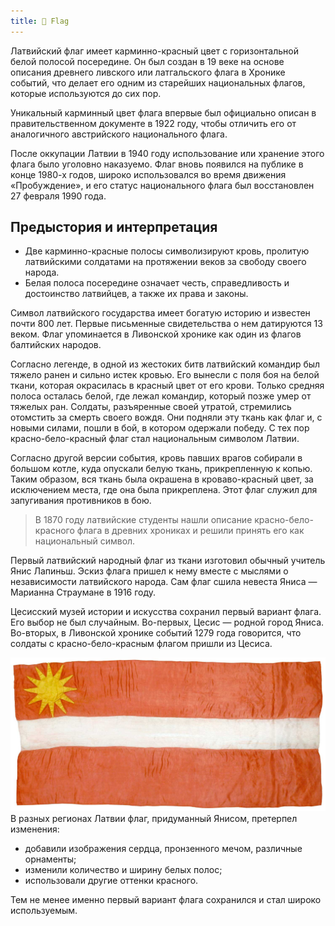 ```yaml
---
title: 🚩 Flag
---
```


Латвийский флаг имеет карминно-красный цвет с горизонтальной белой полосой посередине. Он был создан в 19 веке на основе описания древнего ливского или латгальского флага в Хронике событий, что делает его одним из старейших национальных флагов, которые используются до сих пор.

Уникальный карминный цвет флага впервые был официально описан в правительственном документе в 1922 году, чтобы отличить его от аналогичного австрийского национального флага.

После оккупации Латвии в 1940 году использование или хранение этого флага было уголовно наказуемо. Флаг вновь появился на публике в конце 1980-х годов, широко использовался во время движения «Пробуждение», и его статус национального флага был восстановлен 27 февраля 1990 года.

## Предыстория и интерпретация

- Две карминно-красные полосы символизируют кровь, пролитую латвийскими солдатами на протяжении веков за свободу своего народа.
- Белая полоса посередине означает честь, справедливость и достоинство латвийцев, а также их права и законы.

Символ латвийского государства имеет богатую историю и известен почти 800 лет. Первые письменные свидетельства о нем датируются 13 веком. Флаг упоминается в Ливонской хронике как один из флагов балтийских народов.

Согласно легенде, в одной из жестоких битв латвийский командир был тяжело ранен и сильно истек кровью. Его вынесли с поля боя на белой ткани, которая окрасилась в красный цвет от его крови. Только средняя полоса осталась белой, где лежал командир, который позже умер от тяжелых ран. Солдаты, разъяренные своей утратой, стремились отомстить за смерть своего вождя. Они подняли эту ткань как флаг и, с новыми силами, пошли в бой, в котором одержали победу. С тех пор красно-бело-красный флаг стал национальным символом Латвии.

Согласно другой версии события, кровь павших врагов собирали в большом котле, куда опускали белую ткань, прикрепленную к копью. Таким образом, вся ткань была окрашена в кроваво-красный цвет, за исключением места, где она была прикреплена. Этот флаг служил для запугивания противников в бою.

> В 1870 году латвийские студенты нашли описание красно-бело-красного флага в древних хрониках и решили принять его как национальный символ.

Первый латвийский народный флаг из ткани изготовил обычный учитель Янис Лапиньш. Эскиз флага пришел к нему вместе с мыслями о независимости латвийского народа. Сам флаг сшила невеста Яниса — Марианна Страумане в 1916 году.

Цесисский музей истории и искусства сохранил первый вариант флага. Его выбор не был случайным. Во-первых, Цесис — родной город Яниса. Во-вторых, в Ливонской хронике событий 1279 года говорится, что солдаты с красно-бело-красным флагом пришли из Цесиса.


![](pirmskarogs.png)
В разных регионах Латвии флаг, придуманный Янисом, претерпел изменения:

- добавили изображения сердца, пронзенного мечом, различные орнаменты;
- изменили количество и ширину белых полос;
- использовали другие оттенки красного.

Тем не менее именно первый вариант флага сохранился и стал широко используемым.
